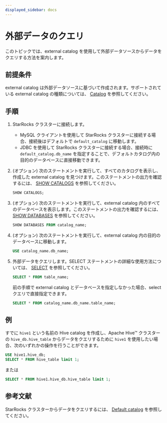 ```yaml
---
displayed_sidebar: docs
---
```


# 外部データのクエリ

このトピックでは、external catalog を使用して外部データソースからデータをクエリする方法を案内します。

## 前提条件

external catalog は外部データソースに基づいて作成されます。サポートされている external catalog の種類については、 [Catalog](../catalog/catalog_overview.md#catalog) を参照してください。

## 手順

1. StarRocks クラスターに接続します。
   - MySQL クライアントを使用して StarRocks クラスターに接続する場合、接続後はデフォルトで `default_catalog` に移動します。
   - JDBC を使用して StarRocks クラスターに接続する場合、接続時に `default_catalog.db_name` を指定することで、デフォルトカタログ内の目的のデータベースに直接移動できます。

2. (オプション) 次のステートメントを実行して、すべてのカタログを表示し、作成した external catalog を見つけます。このステートメントの出力を確認するには、 [SHOW CATALOGS](../../sql-reference/sql-statements/data-manipulation/SHOW_CATALOGS.md) を参照してください。

      ```SQL
      SHOW CATALOGS;
      ```

3. (オプション) 次のステートメントを実行して、external catalog 内のすべてのデータベースを表示します。このステートメントの出力を確認するには、 [SHOW DATABASES](../../sql-reference/sql-statements/data-manipulation/SHOW_DATABASES.md) を参照してください。

      ```SQL
      SHOW DATABASES FROM catalog_name;
      ```

4. (オプション) 次のステートメントを実行して、external catalog 内の目的のデータベースに移動します。

      ```SQL
      USE catalog_name.db_name;
      ```

5. 外部データをクエリします。SELECT ステートメントの詳細な使用方法については、 [SELECT](../../sql-reference/sql-statements/data-manipulation/SELECT.md) を参照してください。

      ```SQL
      SELECT * FROM table_name;
      ```

      前の手順で external catalog とデータベースを指定しなかった場合、select クエリで直接指定できます。

      ```SQL
      SELECT * FROM catalog_name.db_name.table_name;
      ```

## 例

すでに `hive1` という名前の Hive catalog を作成し、Apache Hive™ クラスターの `hive_db.hive_table` からデータをクエリするために `hive1` を使用したい場合、次のいずれかの操作を行うことができます。

```SQL
USE hive1.hive_db;
SELECT * FROM hive_table limit 1;
```

または

```SQL
SELECT * FROM hive1.hive_db.hive_table limit 1;
```

## 参考文献

StarRocks クラスターからデータをクエリするには、 [Default catalog](../catalog/default_catalog.md) を参照してください。